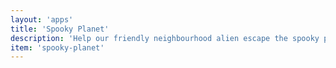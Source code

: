 ```yaml
---
layout: 'apps'
title: 'Spooky Planet'
description: 'Help our friendly neighbourhood alien escape the spooky planet and return to his family in this addicting fun filled game.'
item: 'spooky-planet'
---
```


